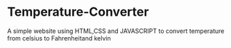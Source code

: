 # Temperature-Converter
A simple website using HTML,CSS and JAVASCRIPT to convert temperature from celsius to Fahrenheitand kelvin

